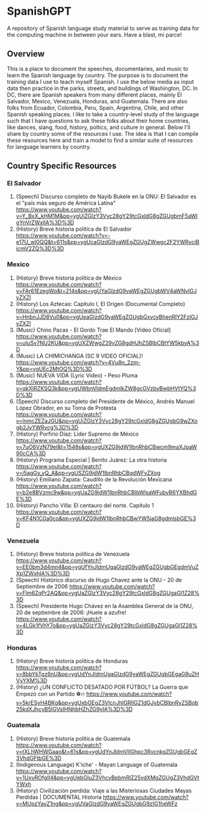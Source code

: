 # SpanishGPT
A repository of Spanish language study material to serve as training data for the computing machine in between your ears. Have a blast, mi parce! 

## Overview
This is a place to document the speeches, documentaries, and music to learn the Spanish language by country. The purpose is to document the training data I use to teach myself Spanish. I use the below media as input data then practice in the parks, streets, and buildings of Washington, DC. In DC, there are Spanish speakers from many different places, mainly El Salvador, Mexico, Venezuala, Honduras, and Guatemala. There are also folks from Ecuador, Colombia, Peru, Spain, Argentina, Chile, and other Spanish speaking places. I like to take a country-level study of the language such that I have questions to ask these folks about their home countries, like dances, slang, food, history, poltics, and culture in general. Below I'll share by country some of the resources I use. The idea is that I can compile these resources here and train a model to find a similar suite of resources for language learners by country. 


## Country Specific Resources
###  El Salvador 
1. (Speech) Discurso completo de Nayib Bukele en la ONU: El Salvador es el "país más seguro de América Latina" https://www.youtube.com/watch?v=Y_BxX_kHM1M&pp=ygUiZGlzY3Vyc28gY29tcGxldG8gZGUgbmF5aWIgYnVrZWxlIA%3D%3D
2. (History) Breve historia política de El Salvador https://www.youtube.com/watch?v=-e17U_wI0QQ&t=611s&pp=ygUcaGlzdG9yaWEgZGUgZWwgc2F2YWRvciBicmV2ZQ%3D%3D


### Mexico
1. (History) Breve historia política de México https://www.youtube.com/watch?v=FAr61EzegWo&t=214s&pp=ygUYaGlzdG9yaWEgZGUgbWV4aWNvIGJyZXZl
2. (History) Los Aztecas: Capítulo I, El Origen (Documental Completo) https://www.youtube.com/watch?v=HnbnJJD8Vu0&pp=ygUeaGlzdG9yaWEgZGUgbGxvcyBhenRlY2FzIGJyZXZl
3. (Music) Chino Pacas - El Gordo Trae El Mando [Video Oficial] https://www.youtube.com/watch?v=uIuSv7NU2KU&pp=ygUXZWwgZ29yZG8gdHJhZSBlbCBtYW5kbyA%3D
4. (Music) LA CHIMICHANGA (SC 9 VIDEO OFICIAL)! https://www.youtube.com/watch?v=4Vu8n_2zm-Y&pp=ygUEc2MtOQ%3D%3D
5. (Music) NUEVA VIDA (Lyric Video) - Peso Pluma https://www.youtube.com/watch?v=qkXIRZKSQ3k&pp=ygUWbnVldmEgdmlkZW8gcGVzbyBwbHVtYQ%3D%3D
6. (Speech) Discurso completo del Presidente de México, Andrés Manuel López Obrador, en su Toma de Protesta https://www.youtube.com/watch?v=lnmcZEZaJGU&pp=ygUiZGlzY3Vyc28gY29tcGxldG8gZGUgbG9wZXogb2JyYWRvcg%3D%3D
7. (History) Porfirio Díaz: Líder Supremo de México https://www.youtube.com/watch?v=7uO6VzN79eI&t=1548s&pp=ygUXZG9jdW1lbnRhbCBwcm9maXJpaW90cCA%3D
8. (History) Programa Especial | Benito Juárez: La otra historia https://www.youtube.com/watch?v=j5agGy_vQ_A&pp=ygUSZG9jdW1lbnRhbCBqdWFyZXog
9. (History) Emiliano Zapata: Caudillo de la Revolución Mexicana https://www.youtube.com/watch?v=b2e8BVzmc9w&pp=ygUaZG9jdW1lbnRhbCBlbWlsaWFubyB6YXBhdGE%3D
10. (History) Pancho Villa: El centauro del norte. Capítulo 1 https://www.youtube.com/watch?v=KF4N1C0a0co&pp=ygUXZG9jdW1lbnRhbCBwYW5jaG8gdmlsbGE%3D 

### Venezuela
1. (History) Breve historia política de Venezuela https://www.youtube.com/watch?v=EE0bm3d4mn4&pp=ygUfYnJldmUgaGlzdG9yaWEgZGUgbGEgdmVuZXp1ZWxhIA%3D%3D
2. (Speech) Histórico discurso de Hugo Chavez ante la ONU - 20 de Septiembre de 2006 https://www.youtube.com/watch?v=Flm6ZqPr2AQ&pp=ygUaZGlzY3Vyc28gY29tcGxldG8gZGUgaGl1Z28%3D
3. (Speech) Presidente Hugo Chávez en la Asamblea General de la ONU, 20 de septiembre de 2006: ¡Huele a azufre! https://www.youtube.com/watch?v=4LGk1fVhY7o&pp=ygUaZGlzY3Vyc28gY29tcGxldG8gZGUgaGl1Z28%3D

### Honduras 
1. (History) Breve historia política de Honduras https://www.youtube.com/watch?v=8bbYkTgz6nU&pp=ygUdYnJldmUgaGlzdG9yaWEgZGUgbGEgaG9uZHVyYXM%3D
2. (History) ¿UN CONFLICTO DESATADO POR FÚTBOL? La Guerra que Empezó con un Partido ⚽️🔥 https://www.youtube.com/watch?v=5krESyH4BKg&pp=ygUxbGEgZ3VlcnJhIGRlIGZ1dGJvbCBlbnRyZSBob25kdXJhcyB5IGVsIHNhbHZhZG9yIA%3D%3D

### Guatemala
1. (History) Breve historia política de Guatemala https://www.youtube.com/watch?v=tXLhWHWGaao&t=61s&pp=ygUdYnJldmVlIGhpc3RvcnkgZGUgbGEgZ3VhdGFtbGE%3D
2. (Indigenous Language) K'iche' - Mayan Language of Guatemala https://www.youtube.com/watch?v=1UxvROfgII4&pp=ygUebGluZ3VhcyBpbmRlZ25vdXMgZGUgZ3VhdGVtYWxh
3. (History) Civilización perdida: Viaje a las Misteriosas Ciudades Mayas Perdidas | DOCUMENTAL Historia https://www.youtube.com/watch?v=MUpzYayZ1ng&pp=ygUVaGlzdG9yaWEgZGUgbG9zIG1heWFz

